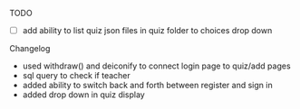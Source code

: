 TODO

- [ ] add ability to list quiz json files in quiz folder to choices drop down


Changelog
- used withdraw() and deiconify to connect login page to quiz/add pages 
- sql query to check if teacher
- added ability to switch back and forth between register and sign in
- added drop down in quiz display